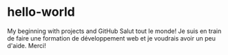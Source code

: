# hello-world
My beginning with projects and GitHub
Salut tout le monde!
Je suis en train de faire une formation de développement web et je voudrais avoir un peu d'aide.
Merci!
